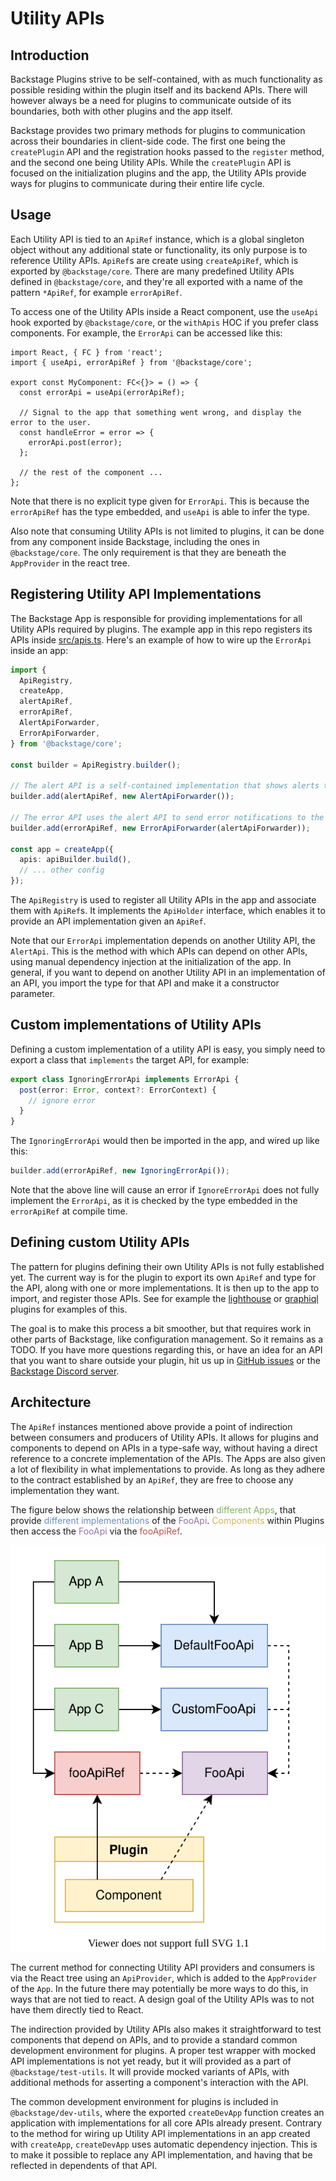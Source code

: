 # Utility APIs

## Introduction

Backstage Plugins strive to be self-contained, with as much functionality
as possible residing within the plugin itself and its backend APIs. There will however
always be a need for plugins to communicate outside of its boundaries, both with other
plugins and the app itself.

Backstage provides two primary methods for plugins to communication across
their boundaries in client-side code. The first one being the `createPlugin` API and the registration hooks
passed to the `register` method, and the second one being Utility APIs.
While the `createPlugin` API is focused on the initialization plugins and the app,
the Utility APIs provide ways for plugins to communicate during their entire life cycle.

## Usage

Each Utility API is tied to an `ApiRef` instance, which is a global singleton object
without any additional state or functionality, its only purpose is to reference Utility APIs.
`ApiRef`s are create using `createApiRef`, which is exported by `@backstage/core`.
There are many predefined Utility APIs defined in `@backstage/core`, and they're all exported with a name of the pattern `*ApiRef`, for example `errorApiRef`.

To access one of the Utility APIs inside a React component, use the `useApi` hook exported by
`@backstage/core`, or the `withApis` HOC if you prefer class components. For example, the `ErrorApi` can be accessed like this:

```tsx
import React, { FC } from 'react';
import { useApi, errorApiRef } from '@backstage/core';

export const MyComponent: FC<{}> = () => {
  const errorApi = useApi(errorApiRef);

  // Signal to the app that something went wrong, and display the error to the user.
  const handleError = error => {
    errorApi.post(error);
  };

  // the rest of the component ...
};
```

Note that there is no explicit type given for `ErrorApi`. This is because the `errorApiRef` has the type embedded, and `useApi` is able to infer the type.

Also note that consuming Utility APIs is not limited to plugins, it can be done from any component inside Backstage, including the ones in `@backstage/core`. The only requirement is that they are beneath the `AppProvider` in the react tree.

## Registering Utility API Implementations

The Backstage App is responsible for providing implementations for all Utility APIs required by plugins. The example app in this repo registers its APIs inside [src/apis.ts](/packages/app/src/apis.ts). Here's an example of how to wire up the `ErrorApi` inside an app:

```ts
import {
  ApiRegistry,
  createApp,
  alertApiRef,
  errorApiRef,
  AlertApiForwarder,
  ErrorApiForwarder,
} from '@backstage/core';

const builder = ApiRegistry.builder();

// The alert API is a self-contained implementation that shows alerts to the user.
builder.add(alertApiRef, new AlertApiForwarder());

// The error API uses the alert API to send error notifications to the user.
builder.add(errorApiRef, new ErrorApiForwarder(alertApiForwarder));

const app = createApp({
  apis: apiBuilder.build(),
  // ... other config
});
```

The `ApiRegistry` is used to register all Utility APIs in the app and associate them with `ApiRef`s. It implements the `ApiHolder` interface, which enables it to provide an API implementation given an `ApiRef`.

Note that our `ErrorApi` implementation depends on another Utility API, the `AlertApi`. This is the method with which APIs can depend on other APIs, using manual dependency injection at the initialization of the app. In general, if you want
to depend on another Utility API in an implementation of an API, you import the type for that API and make it a
constructor parameter.

## Custom implementations of Utility APIs

Defining a custom implementation of a utility API is easy, you simply need to export a class
that `implements` the target API, for example:

```ts
export class IgnoringErrorApi implements ErrorApi {
  post(error: Error, context?: ErrorContext) {
    // ignore error
  }
}
```

The `IgnoringErrorApi` would then be imported in the app, and wired up like this:

```ts
builder.add(errorApiRef, new IgnoringErrorApi());
```

Note that the above line will cause an error if `IgnoreErrorApi` does not fully
implement the `ErrorApi`, as it is checked by the type embedded in the `errorApiRef` at compile time.

## Defining custom Utility APIs

The pattern for plugins defining their own Utility APIs is not fully established yet. The current way is for the plugin to export its own `ApiRef` and type for the API, along with one or more implementations. It is then up to the app to import, and register those APIs. See for example the [lighthouse](/plugins/lighthouse/src/api.ts) or [graphiql](/plugins/graphiql/src/lib/api/types.ts) plugins for examples of this.

The goal is to make this process a bit smoother, but that requires work in other parts of Backstage, like configuration management. So it remains as a TODO. If you have more questions regarding this, or have an idea for an API that you want to share outside your plugin, hit us up in [GitHub issues](https://github.com/spotify/backstage/issues/new/choose) or the [Backstage Discord server](https://discord.gg/EBHEGzX).

## Architecture

The `ApiRef` instances mentioned above provide a point of indirection between consumers and producers of
Utility APIs. It allows for plugins and components to depend on APIs in a type-safe way, without
having a direct reference to a concrete implementation of the APIs. The Apps are also given a lot
of flexibility in what implementations to provide. As long as they adhere to the contract established
by an `ApiRef`, they are free to choose any implementation they want.

The figure below shows the relationship between <span style="color: #82b366">different Apps</span>, that
provide <span style="color: #6c8ebf">different implementations</span> of the
<span style="color: #9673a6">FooApi</span>. <span style="color: #d6b656">Components</span> within Plugins
then access the <span style="color: #9673a6">FooApi</span> via the <span style="color: #b85450">fooApiRef</span>.

<div style="text-align:center">
<img src="utility-apis-fig1.svg" alt="Figure showing the relationship between utility APIs, the apps that provide them, and the plugins that consume them">
</div>

The current method for connecting Utility API providers and consumers is via the React tree using
an `ApiProvider`, which is added to the `AppProvider` of the `App`. In the future there may potentially
be more ways to do this, in ways that are not tied to react. A design goal of the Utility APIs was to
not have them directly tied to React.

The indirection provided by Utility APIs also makes it straightforward to test components that depend
on APIs, and to provide a standard common development environment for plugins. A proper test wrapper
with mocked API implementations is not yet ready, but it will provided as a part of
`@backstage/test-utils`. It will provide mocked variants of APIs, with additional methods for asserting
a component's interaction with the API.

The common development environment for plugins is included in `@backstage/dev-utils`, where the exported
`createDevApp` function creates an application with implementations for all core APIs already present.
Contrary to the method for wiring up Utility API implementations in an app created with `createApp`, `createDevApp`
uses automatic dependency injection. This is to make it possible to replace any API implementation, and
having that be reflected in dependents of that API.
